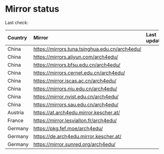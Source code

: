 <script src="./time.js"></script>
# Mirror status
Last check: <script type="text/javascript">localize(1715052082.0824082);</script>

|Country|Mirror|Last update|
|:------|:-----|:----------|
|China|https://mirrors.tuna.tsinghua.edu.cn/arch4edu/|<script type="text/javascript">localize(1715020385);</script>|
|China|https://mirrors.aliyun.com/arch4edu/|<script type="text/javascript">localize(1715020385);</script>|
|China|https://mirrors.bfsu.edu.cn/arch4edu/|<script type="text/javascript">localize(1715020385);</script>|
|China|https://mirrors.cernet.edu.cn/arch4edu/|<script type="text/javascript">localize(1715020385);</script>|
|China|https://mirror.iscas.ac.cn/arch4edu/|<script type="text/javascript">localize(1715020385);</script>|
|China|https://mirrors.nju.edu.cn/arch4edu/|<script type="text/javascript">localize(1715020385);</script>|
|China|https://mirror.nyist.edu.cn/arch4edu/|<script type="text/javascript">localize(1715020385);</script>|
|China|https://mirrors.sau.edu.cn/arch4edu/|<script type="text/javascript">localize(1715020385);</script>|
|Austria|https://at.arch4edu.mirror.kescher.at/|<script type="text/javascript">localize(1715020385);</script>|
|France|https://mirror.lesviallon.fr/arch4edu/|<script type="text/javascript">localize(1715020385);</script>|
|Germany|https://pkg.fef.moe/arch4edu/|<script type="text/javascript">localize(1715020385);</script>|
|Germany|https://de.arch4edu.mirror.kescher.at/|<script type="text/javascript">localize(1715020385);</script>|
|Germany|https://mirror.sunred.org/arch4edu/|<script type="text/javascript">localize(1715020385);</script>|

<script src="./tablefilter/tablefilter.js"></script>
<script src="./table.js"></script>